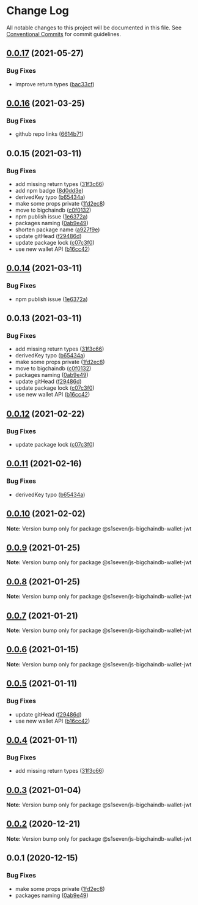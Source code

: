 # Change Log

All notable changes to this project will be documented in this file.
See [Conventional Commits](https://conventionalcommits.org) for commit guidelines.

## [0.0.17](https://github.com/bigchaindb/js-bigchaindb-wallet/compare/@bigchaindb/jwt@0.0.16...@bigchaindb/jwt@0.0.17) (2021-05-27)


### Bug Fixes

* improve return types ([bac33cf](https://github.com/bigchaindb/js-bigchaindb-wallet/commit/bac33cf89dddccc63139ea01fe5b2a9af4e4fa10))





## [0.0.16](https://github.com/bigchaindb/js-bigchaindb-wallet/compare/@bigchaindb/jwt@0.0.15...@bigchaindb/jwt@0.0.16) (2021-03-25)


### Bug Fixes

* github repo links ([6614b71](https://github.com/bigchaindb/js-bigchaindb-wallet/commit/6614b713d0db3981e8fcad4a0590f9aea4c776cd))





## 0.0.15 (2021-03-11)


### Bug Fixes

* add missing return types ([31f3c66](https://github.com/bigchaindb/js-bigchaindb-wallet/commit/31f3c664133eb3e24d11d3e18076cf523317b012))
* add npm badge ([8d0dd3e](https://github.com/bigchaindb/js-bigchaindb-wallet/commit/8d0dd3e0042e1f14b0f9fea208082c8fe2ea4205))
* derivedKey typo ([b65434a](https://github.com/bigchaindb/js-bigchaindb-wallet/commit/b65434a678008e21a922858611f75c46a5dda6c8))
* make some props private ([1fd2ec8](https://github.com/bigchaindb/js-bigchaindb-wallet/commit/1fd2ec80610b46f5bdf868fae6e4863b5cc0a62b))
* move to bigchaindb ([c0f0132](https://github.com/bigchaindb/js-bigchaindb-wallet/commit/c0f01326ab0213ea7055d335932860ea696b10b8))
* npm publish issue ([1e6372a](https://github.com/bigchaindb/js-bigchaindb-wallet/commit/1e6372ae5b4dd8b94e2462929a74b60ed791f92b))
* packages naming ([0ab9e49](https://github.com/bigchaindb/js-bigchaindb-wallet/commit/0ab9e49b31efb4cf67d81620a30095acdb21640e))
* shorten package name ([a927f9e](https://github.com/bigchaindb/js-bigchaindb-wallet/commit/a927f9e01cce007bd7440994aa9b54e47bea2188))
* update gitHead ([f29486d](https://github.com/bigchaindb/js-bigchaindb-wallet/commit/f29486d4d057758c40f696cab82d5f0adb775716))
* update package lock ([c07c3f0](https://github.com/bigchaindb/js-bigchaindb-wallet/commit/c07c3f03210af90c63b3e8050c7b5e726238e390))
* use new wallet API ([b16cc42](https://github.com/bigchaindb/js-bigchaindb-wallet/commit/b16cc42e43fe9130f2f5b06efd22cb660a155423))





## [0.0.14](https://github.com/bigchaindb/js-bigchaindb-wallet/compare/@bigchaindb/js-bigchaindb-wallet-jwt@0.0.13...@bigchaindb/js-bigchaindb-wallet-jwt@0.0.14) (2021-03-11)


### Bug Fixes

* npm publish issue ([1e6372a](https://github.com/bigchaindb/js-bigchaindb-wallet/commit/1e6372ae5b4dd8b94e2462929a74b60ed791f92b))





## 0.0.13 (2021-03-11)


### Bug Fixes

* add missing return types ([31f3c66](https://github.com/bigchaindb/js-bigchaindb-wallet/commit/31f3c664133eb3e24d11d3e18076cf523317b012))
* derivedKey typo ([b65434a](https://github.com/bigchaindb/js-bigchaindb-wallet/commit/b65434a678008e21a922858611f75c46a5dda6c8))
* make some props private ([1fd2ec8](https://github.com/bigchaindb/js-bigchaindb-wallet/commit/1fd2ec80610b46f5bdf868fae6e4863b5cc0a62b))
* move to bigchaindb ([c0f0132](https://github.com/bigchaindb/js-bigchaindb-wallet/commit/c0f01326ab0213ea7055d335932860ea696b10b8))
* packages naming ([0ab9e49](https://github.com/bigchaindb/js-bigchaindb-wallet/commit/0ab9e49b31efb4cf67d81620a30095acdb21640e))
* update gitHead ([f29486d](https://github.com/bigchaindb/js-bigchaindb-wallet/commit/f29486d4d057758c40f696cab82d5f0adb775716))
* update package lock ([c07c3f0](https://github.com/bigchaindb/js-bigchaindb-wallet/commit/c07c3f03210af90c63b3e8050c7b5e726238e390))
* use new wallet API ([b16cc42](https://github.com/bigchaindb/js-bigchaindb-wallet/commit/b16cc42e43fe9130f2f5b06efd22cb660a155423))





## [0.0.12](https://github.com/s1seven/js-bigchaindb-wallet/compare/@s1seven/js-bigchaindb-wallet-jwt@0.0.11...@s1seven/js-bigchaindb-wallet-jwt@0.0.12) (2021-02-22)


### Bug Fixes

* update package lock ([c07c3f0](https://github.com/s1seven/js-bigchaindb-wallet/commit/c07c3f03210af90c63b3e8050c7b5e726238e390))





## [0.0.11](https://github.com/s1seven/js-bigchaindb-wallet/compare/@s1seven/js-bigchaindb-wallet-jwt@0.0.10...@s1seven/js-bigchaindb-wallet-jwt@0.0.11) (2021-02-16)


### Bug Fixes

* derivedKey typo ([b65434a](https://github.com/s1seven/js-bigchaindb-wallet/commit/b65434a678008e21a922858611f75c46a5dda6c8))





## [0.0.10](https://github.com/s1seven/js-bigchaindb-wallet/compare/@s1seven/js-bigchaindb-wallet-jwt@0.0.9...@s1seven/js-bigchaindb-wallet-jwt@0.0.10) (2021-02-02)

**Note:** Version bump only for package @s1seven/js-bigchaindb-wallet-jwt





## [0.0.9](https://github.com/s1seven/js-bigchaindb-wallet/compare/@s1seven/js-bigchaindb-wallet-jwt@0.0.8...@s1seven/js-bigchaindb-wallet-jwt@0.0.9) (2021-01-25)

**Note:** Version bump only for package @s1seven/js-bigchaindb-wallet-jwt





## [0.0.8](https://github.com/s1seven/js-bigchaindb-wallet/compare/@s1seven/js-bigchaindb-wallet-jwt@0.0.7...@s1seven/js-bigchaindb-wallet-jwt@0.0.8) (2021-01-25)

**Note:** Version bump only for package @s1seven/js-bigchaindb-wallet-jwt





## [0.0.7](https://github.com/s1seven/js-bigchaindb-wallet/compare/@s1seven/js-bigchaindb-wallet-jwt@0.0.6...@s1seven/js-bigchaindb-wallet-jwt@0.0.7) (2021-01-21)

**Note:** Version bump only for package @s1seven/js-bigchaindb-wallet-jwt





## [0.0.6](https://github.com/s1seven/js-bigchaindb-wallet/compare/@s1seven/js-bigchaindb-wallet-jwt@0.0.5...@s1seven/js-bigchaindb-wallet-jwt@0.0.6) (2021-01-15)

**Note:** Version bump only for package @s1seven/js-bigchaindb-wallet-jwt





## [0.0.5](https://github.com/s1seven/js-bigchaindb-wallet/compare/@s1seven/js-bigchaindb-wallet-jwt@0.0.4...@s1seven/js-bigchaindb-wallet-jwt@0.0.5) (2021-01-11)


### Bug Fixes

* update gitHead ([f29486d](https://github.com/s1seven/js-bigchaindb-wallet/commit/f29486d4d057758c40f696cab82d5f0adb775716))
* use new wallet API ([b16cc42](https://github.com/s1seven/js-bigchaindb-wallet/commit/b16cc42e43fe9130f2f5b06efd22cb660a155423))





## [0.0.4](https://github.com/s1seven/js-bigchaindb-wallet/compare/@s1seven/js-bigchaindb-wallet-jwt@0.0.3...@s1seven/js-bigchaindb-wallet-jwt@0.0.4) (2021-01-11)


### Bug Fixes

* add missing return types ([31f3c66](https://github.com/s1seven/js-bigchaindb-wallet/commit/31f3c664133eb3e24d11d3e18076cf523317b012))





## [0.0.3](https://github.com/s1seven/js-bigchaindb-wallet/compare/@s1seven/js-bigchaindb-wallet-jwt@0.0.2...@s1seven/js-bigchaindb-wallet-jwt@0.0.3) (2021-01-04)

**Note:** Version bump only for package @s1seven/js-bigchaindb-wallet-jwt





## [0.0.2](https://github.com/s1seven/js-bigchaindb-wallet/compare/@s1seven/js-bigchaindb-wallet-jwt@0.0.1...@s1seven/js-bigchaindb-wallet-jwt@0.0.2) (2020-12-21)

**Note:** Version bump only for package @s1seven/js-bigchaindb-wallet-jwt





## 0.0.1 (2020-12-15)


### Bug Fixes

* make some props private ([1fd2ec8](https://github.com/s1seven/js-bigchaindb-wallet/commit/1fd2ec80610b46f5bdf868fae6e4863b5cc0a62b))
* packages naming ([0ab9e49](https://github.com/s1seven/js-bigchaindb-wallet/commit/0ab9e49b31efb4cf67d81620a30095acdb21640e))
